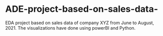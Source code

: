 # ADE-project-based-on-sales-data-
EDA project based on sales data of company XYZ from June to August, 2021. The visualizations have done using powerBI and Python.
